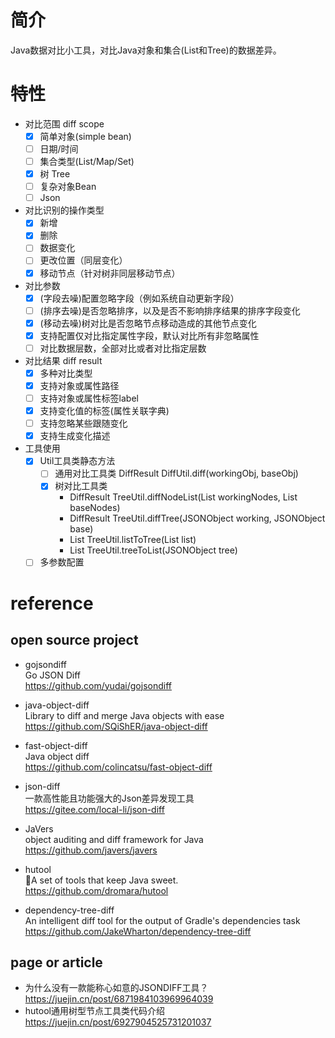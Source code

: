 # 简介
Java数据对比小工具，对比Java对象和集合(List和Tree)的数据差异。

# 特性
- 对比范围 diff scope
  - [x] 简单对象(simple bean)
  - [ ] 日期/时间
  - [ ] 集合类型(List/Map/Set)
  - [x] 树 Tree
  - [ ] 复杂对象Bean
  - [ ] Json

- 对比识别的操作类型
  - [x] 新增
  - [x] 删除
  - [ ] 数据变化
  - [ ] 更改位置（同层变化）
  - [x] 移动节点（针对树非同层移动节点）
  
- 对比参数
  - [x] (字段去噪)配置忽略字段（例如系统自动更新字段）
  - [ ] (排序去噪)是否忽略排序，以及是否不影响排序结果的排序字段变化
  - [X] (移动去噪)树对比是否忽略节点移动造成的其他节点变化
  - [x] 支持配置仅对比指定属性字段，默认对比所有非忽略属性
  - [ ] 对比数据层数，全部对比或者对比指定层数
  
- 对比结果 diff result
  - [x] 多种对比类型
  - [x] 支持对象或属性路径
  - [ ] 支持对象或属性标签label
  - [x] 支持变化值的标签(属性关联字典)
  - [ ] 支持忽略某些跟随变化
  - [x] 支持生成变化描述
- 工具使用
  - [x] Util工具类静态方法
    - [ ] 通用对比工具类 DiffResult DiffUtil.diff(workingObj, baseObj)
    - [X] 树对比工具类 
      - DiffResult TreeUtil.diffNodeList(List<JSONObject> workingNodes, List<JSONObject> baseNodes)
      - DiffResult TreeUtil.diffTree(JSONObject working, JSONObject base)
      - List<JSONObject> TreeUtil.listToTree(List<JSONObject> list)
      - List<JSONObject> TreeUtil.treeToList(JSONObject tree)

  - [ ] 多参数配置

# reference
## open source project
- gojsondiff   
Go JSON Diff   
https://github.com/yudai/gojsondiff


- java-object-diff    
Library to diff and merge Java objects with ease  
https://github.com/SQiShER/java-object-diff   


- fast-object-diff   
Java object diff      
https://github.com/colincatsu/fast-object-diff 

  
- json-diff    
一款高性能且功能强大的Json差异发现工具   
https://gitee.com/local-li/json-diff


- JaVers  
object auditing and diff framework for Java  
  https://github.com/javers/javers


- hutool   
  🍬A set of tools that keep Java sweet.    
https://github.com/dromara/hutool


- dependency-tree-diff   
An intelligent diff tool for the output of Gradle's dependencies task   
https://github.com/JakeWharton/dependency-tree-diff

## page or article
- 为什么没有一款能称心如意的JSONDIFF工具？  
https://juejin.cn/post/6871984103969964039
- hutool通用树型节点工具类代码介绍  
  https://juejin.cn/post/6927904525731201037
